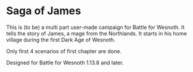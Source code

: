 Saga of James
=============

This is (to be) a multi part user-made campaign for Battle for Wesnoth. It tells the story of James, a mage from the Northlands. It starts in his home village during the first Dark Age of Wesnoth.

Only first 4 scenarios of first chapter are done.

Designed for Battle for Wesnoth 1.13.8 and later.
